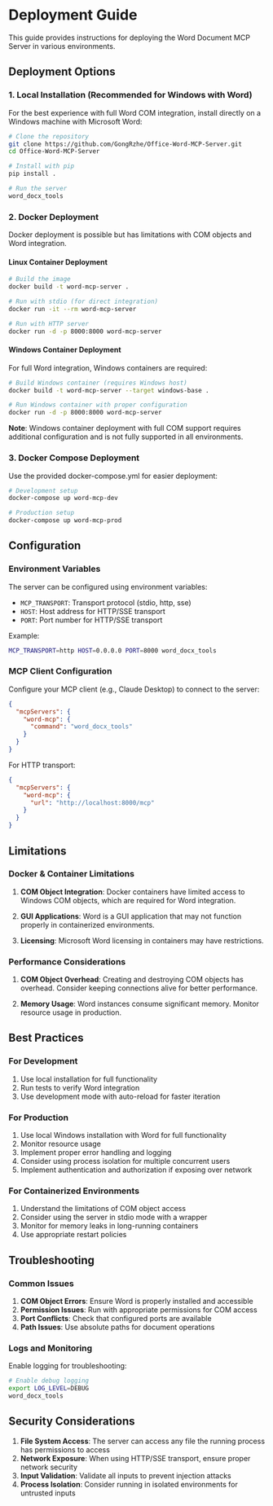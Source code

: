 # Deployment Guide

This guide provides instructions for deploying the Word Document MCP Server in various environments.

## Deployment Options

### 1. Local Installation (Recommended for Windows with Word)

For the best experience with full Word COM integration, install directly on a Windows machine with Microsoft Word:

```bash
# Clone the repository
git clone https://github.com/GongRzhe/Office-Word-MCP-Server.git
cd Office-Word-MCP-Server

# Install with pip
pip install .

# Run the server
word_docx_tools
```

### 2. Docker Deployment

Docker deployment is possible but has limitations with COM objects and Word integration.

#### Linux Container Deployment

```bash
# Build the image
docker build -t word-mcp-server .

# Run with stdio (for direct integration)
docker run -it --rm word-mcp-server

# Run with HTTP server
docker run -d -p 8000:8000 word-mcp-server
```

#### Windows Container Deployment

For full Word integration, Windows containers are required:

```bash
# Build Windows container (requires Windows host)
docker build -t word-mcp-server --target windows-base .

# Run Windows container with proper configuration
docker run -d -p 8000:8000 word-mcp-server
```

**Note**: Windows container deployment with full COM support requires additional configuration and is not fully supported in all environments.

### 3. Docker Compose Deployment

Use the provided docker-compose.yml for easier deployment:

```bash
# Development setup
docker-compose up word-mcp-dev

# Production setup
docker-compose up word-mcp-prod
```

## Configuration

### Environment Variables

The server can be configured using environment variables:

- `MCP_TRANSPORT`: Transport protocol (stdio, http, sse)
- `HOST`: Host address for HTTP/SSE transport
- `PORT`: Port number for HTTP/SSE transport

Example:
```bash
MCP_TRANSPORT=http HOST=0.0.0.0 PORT=8000 word_docx_tools
```

### MCP Client Configuration

Configure your MCP client (e.g., Claude Desktop) to connect to the server:

```json
{
  "mcpServers": {
    "word-mcp": {
      "command": "word_docx_tools"
    }
  }
}
```

For HTTP transport:
```json
{
  "mcpServers": {
    "word-mcp": {
      "url": "http://localhost:8000/mcp"
    }
  }
}
```

## Limitations

### Docker & Container Limitations

1. **COM Object Integration**: Docker containers have limited access to Windows COM objects, which are required for Word integration.

2. **GUI Applications**: Word is a GUI application that may not function properly in containerized environments.

3. **Licensing**: Microsoft Word licensing in containers may have restrictions.

### Performance Considerations

1. **COM Object Overhead**: Creating and destroying COM objects has overhead. Consider keeping connections alive for better performance.

2. **Memory Usage**: Word instances consume significant memory. Monitor resource usage in production.

## Best Practices

### For Development

1. Use local installation for full functionality
2. Run tests to verify Word integration
3. Use development mode with auto-reload for faster iteration

### For Production

1. Use local Windows installation with Word for full functionality
2. Monitor resource usage
3. Implement proper error handling and logging
4. Consider using process isolation for multiple concurrent users
5. Implement authentication and authorization if exposing over network

### For Containerized Environments

1. Understand the limitations of COM object access
2. Consider using the server in stdio mode with a wrapper
3. Monitor for memory leaks in long-running containers
4. Use appropriate restart policies

## Troubleshooting

### Common Issues

1. **COM Object Errors**: Ensure Word is properly installed and accessible
2. **Permission Issues**: Run with appropriate permissions for COM access
3. **Port Conflicts**: Check that configured ports are available
4. **Path Issues**: Use absolute paths for document operations

### Logs and Monitoring

Enable logging for troubleshooting:

```bash
# Enable debug logging
export LOG_LEVEL=DEBUG
word_docx_tools
```

## Security Considerations

1. **File System Access**: The server can access any file the running process has permissions to access
2. **Network Exposure**: When using HTTP/SSE transport, ensure proper network security
3. **Input Validation**: Validate all inputs to prevent injection attacks
4. **Process Isolation**: Consider running in isolated environments for untrusted inputs
